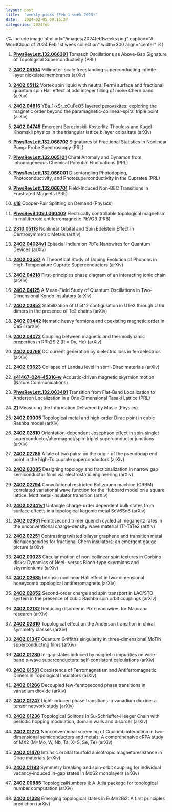 ```yaml
---
layout: post
title:  "weekly picks (Feb 1 week 2023)"
date:   2024-02-05 00:16:27
categories: 2024feb
---
```



{% include image.html url="/images/2024feb1weeks.png" caption="A WordCloud of 2024 Feb 1st week collection" width=300 align="center" %}


1. **[PhysRevLett.132.066301](https://link.aps.org/doi/10.1103/PhysRevLett.132.066301)** Tomasch Oscillations as Above-Gap Signature of Topological Superconductivity (PRL)

1. **[2402.05104](http://arxiv.org/abs/2402.05104)** Millimeter-scale freestanding superconducting infinite-layer nickelate membranes (arXiv)

1. **[2402.05112](http://arxiv.org/abs/2402.05112)** Vortex spin liquid with neutral Fermi surface and fractional quantum spin Hall effect at odd integer filling of moire Chern band (arXiv)

1. **[2402.04816](http://arxiv.org/abs/2402.04816)** YBa_1-xSr_xCuFeO5 layered perovskites: exploring the magnetic order beyond the paramagnetic-collinear-spiral triple point (arXiv)

1. **[2402.04745](http://arxiv.org/abs/2402.04745)** Emergent Berezinskii-Kosterlitz-Thouless and Kugel-Khomskii physics in the triangular lattice bilayer colbaltate (arXiv)



1. **[PhysRevLett.132.066702](https://link.aps.org/doi/10.1103/PhysRevLett.132.066702)** Signatures of Fractional Statistics in Nonlinear Pump-Probe Spectroscopy (PRL)

1. **[PhysRevLett.132.065101](https://link.aps.org/doi/10.1103/PhysRevLett.132.065101)** Chiral Anomaly and Dynamos from Inhomogeneous Chemical Potential Fluctuations (PRL)

1. **[PhysRevLett.132.066001](https://link.aps.org/doi/10.1103/PhysRevLett.132.066001)** Disentangling Photodoping, Photoconductivity, and Photosuperconductivity in the Cuprates (PRL)

1. **[PhysRevLett.132.066701](https://link.aps.org/doi/10.1103/PhysRevLett.132.066701)** Field-Induced Non-BEC Transitions in Frustrated Magnets (PRL)

1. **[s18](https://physics.aps.org/articles/v17/s18)** Cooper-Pair Splitting on Demand (Physics)


1. **[PhysRevB.109.L060402](https://link.aps.org/doi/10.1103/PhysRevB.109.L060402)** Electrically controllable topological magnetism in multiferroic antiferromagnetic PbVO3 (PRB)


1. **[2310.05113](http://arxiv.org/abs/2310.05113)** Nonlinear Orbital and Spin Edelstein Effect in Centrosymmetric Metals (arXiv)


1. **[2402.04024v1](https://arxiv.org/abs/2402.04024v1)** Epitaxial Indium on PbTe Nanowires for Quantum Devices (arXiv)

1. **[2402.03537](http://arxiv.org/abs/2402.03537)** A Theoretical Study of Doping Evolution of Phonons in High-Temperature Cuprate Superconductors (arXiv)

1. **[2402.04218](http://arxiv.org/abs/2402.04218)** First-principles phase diagram of an interacting ionic chain (arXiv)

1. **[2402.04125](http://arxiv.org/abs/2402.04125)** A Mean-Field Study of Quantum Oscillations in Two-Dimensional Kondo Insulators (arXiv)

1. **[2402.03852](http://arxiv.org/abs/2402.03852)** Stabilization of U 5f^2 configuration in UTe2 through U 6d dimers in the presence of Te2 chains (arXiv)

1. **[2402.03442](http://arxiv.org/abs/2402.03442)** Nematic heavy fermions and coexisting magnetic order in CeSiI (arXiv)

1. **[2402.04072](http://arxiv.org/abs/2402.04072)** Coupling between magnetic and thermodynamic properties in RRh2Si2 (R = Dy, Ho) (arXiv)

1. **[2402.03768](http://arxiv.org/abs/2402.03768)** DC current generation by dielectric loss in ferroelectrics (arXiv)

1. **[2402.03623](http://arxiv.org/abs/2402.03623)** Collapse of Landau level in semi-Dirac materials (arXiv)




1. **[s41467-024-45316-w](https://www.nature.com/articles/s41467-024-45316-w)** Acoustic-driven magnetic skyrmion motion (Nature Communications)

1. **[PhysRevLett.132.063401](https://link.aps.org/doi/10.1103/PhysRevLett.132.063401)** Transition from Flat-Band Localization to Anderson Localization in a One-Dimensional Tasaki Lattice (PRL)

1. **[21](https://physics.aps.org/articles/v17/21)** Measuring the Information Delivered by Music (Physics)




1. **[2402.03005](http://arxiv.org/abs/2402.03005)** Topological metal and high-order Dirac point in cubic Rashba model (arXiv)

1. **[2402.02810](http://arxiv.org/abs/2402.02810)** Orientation-dependent Josephson effect in spin-singlet superconductor/altermagnet/spin-triplet superconductor junctions (arXiv)

1. **[2402.02785](http://arxiv.org/abs/2402.02785)** A tale of two pairs: on the origin of the pseudogap end point in the high-Tc cuprate superconductors (arXiv)

1. **[2402.03085](http://arxiv.org/abs/2402.03085)** Designing topology and fractionalization in narrow gap semiconductor films via electrostatic engineering (arXiv)

1. **[2402.02794](http://arxiv.org/abs/2402.02794)** Convolutional restricted Boltzmann machine (CRBM) correlated variational wave function for the Hubbard model on a square lattice: Mott metal-insulator transition (arXiv)

1. **[2402.02341v1](https://arxiv.org/abs/2402.02341v1)** Untangle charge-order dependent bulk states from surface effects in a topological kagome metal ScV6Sn6 (arXiv)

1. **[2402.02931](http://arxiv.org/abs/2402.02931)** Femtosecond trimer quench cycled at megahertz rates in the unconventional charge-density wave material 1T'-TaTe2 (arXiv)

1. **[2402.02251](http://arxiv.org/abs/2402.02251)** Contrasting twisted bilayer graphene and transition metal dichalcogenides for fractional Chern insulators: an emergent gauge picture (arXiv)

1. **[2402.03023](http://arxiv.org/abs/2402.03023)** Circular motion of non-collinear spin textures in Corbino disks: Dynamics of Neel- versus Bloch-type skyrmions and skyrmioniums (arXiv)

1. **[2402.02685](http://arxiv.org/abs/2402.02685)** Intrinsic nonlinear Hall effect in two-dimensional honeycomb topological antiferromagnets (arXiv)

1. **[2402.02652](http://arxiv.org/abs/2402.02652)** Second-order charge and spin transport in LAO/STO system in the presence of cubic Rashba spin orbit couplings (arXiv)

1. **[2402.02132](http://arxiv.org/abs/2402.02132)** Reducing disorder in PbTe nanowires for Majorana research (arXiv)

1. **[2402.02310](http://arxiv.org/abs/2402.02310)** Topological effect on the Anderson transition in chiral symmetry classes (arXiv)




1. **[2402.01347](http://arxiv.org/abs/2402.01347)** Quantum Griffiths singularity in three-dimensional MoTiN superconducting films (arXiv)

1. **[2402.01280](http://arxiv.org/abs/2402.01280)** In-gap states induced by magnetic impurities on wide-band s-wave superconductors: self-consistent calculations (arXiv)

1. **[2402.01531](http://arxiv.org/abs/2402.01531)** Coexistence of Ferromagnetism and Antiferromagnetic Dimers in Topological Insulators (arXiv)

1. **[2402.01266](http://arxiv.org/abs/2402.01266)** Decoupled few-femtosecond phase transitions in vanadium dioxide (arXiv)

1. **[2402.01247](http://arxiv.org/abs/2402.01247)** Light-induced phase transitions in vanadium dioxide: a tensor network study (arXiv)

1. **[2402.01236](http://arxiv.org/abs/2402.01236)** Topological Solitons in Su-Schrieffer-Heeger Chain with periodic hopping modulation, domain walls and disorder (arXiv)

1. **[2402.01273](http://arxiv.org/abs/2402.01273)** Nonconventional screening of Coulomb interaction in two-dimensional semiconductors and metals: A comprehensive cRPA study of MX2 (M=Mo, W, Nb, Ta; X=S, Se, Te) (arXiv)

1. **[2402.01470](http://arxiv.org/abs/2402.01470)** Intrinsic orbital fourfold anisotropic magnetoresistance in Dirac materials (arXiv)

1. **[2402.01193](http://arxiv.org/abs/2402.01193)** Symmetry breaking and spin-orbit coupling for individual vacancy-induced in-gap states in MoS2 monolayers (arXiv)

1. **[2402.00885](http://arxiv.org/abs/2402.00885)** TopologicalNumbers.jl: A Julia package for topological number computation (arXiv)

1. **[2402.01328](http://arxiv.org/abs/2402.01328)** Emerging topological states in EuMn2Bi2: A first principles prediction (arXiv)
